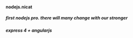 #### nodejs.nicat
##### first nodejs pro. there will many change with our stronger
##### express 4 + angularjs
